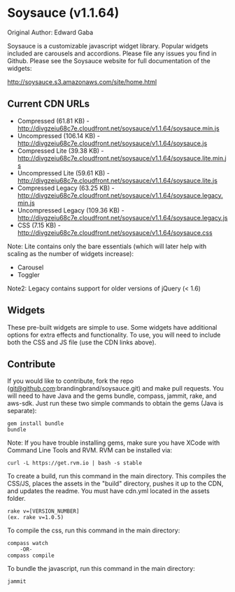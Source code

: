 # Soysauce (v1.1.64)
Original Author: Edward Gaba

Soysauce is a customizable javascript widget library. Popular widgets included are carousels and accordions. Please file any issues you find in Github. Please see the Soysauce website for full documentation of the widgets:

http://soysauce.s3.amazonaws.com/site/home.html

## Current CDN URLs
* Compressed (61.81 KB) - http://divgzeiu68c7e.cloudfront.net/soysauce/v1.1.64/soysauce.min.js
* Uncompressed (106.14 KB) - http://divgzeiu68c7e.cloudfront.net/soysauce/v1.1.64/soysauce.js
* Compressed Lite (39.38 KB) - http://divgzeiu68c7e.cloudfront.net/soysauce/v1.1.64/soysauce.lite.min.js
* Uncompressed Lite (59.61 KB) - http://divgzeiu68c7e.cloudfront.net/soysauce/v1.1.64/soysauce.lite.js
* Compressed Legacy (63.25 KB) - http://divgzeiu68c7e.cloudfront.net/soysauce/v1.1.64/soysauce.legacy.min.js
* Uncompressed Legacy (109.36 KB) - http://divgzeiu68c7e.cloudfront.net/soysauce/v1.1.64/soysauce.legacy.js
* CSS (7.15 KB) - http://divgzeiu68c7e.cloudfront.net/soysauce/v1.1.64/soysauce.css

Note: Lite contains only the bare essentials (which will later help with scaling as the number of widgets increase):
* Carousel
* Toggler

Note2: Legacy contains support for older versions of jQuery (< 1.6)

## Widgets
These pre-built widgets are simple to use. Some widgets have additional options for extra effects and functionality. To use, you will need to include both the CSS and JS file (use the CDN links above).

## Contribute
If you would like to contribute, fork the repo (git@github.com:brandingbrand/soysauce.git) and make pull requests. You will need to have Java and the gems bundle, compass, jammit, rake, and aws-sdk. Just run these two simple commands to obtain the gems (Java is separate):

	gem install bundle
	bundle

Note: If you have trouble installing gems, make sure you have XCode with Command Line Tools and RVM. RVM can be installed via:

	curl -L https://get.rvm.io | bash -s stable

To create a build, run this command in the main directory. This compiles the CSS/JS, places the assets in the "build" directory, pushes it up to the CDN, and updates the readme. You must have cdn.yml located in the assets folder.

	rake v=[VERSION_NUMBER]
	(ex. rake v=1.0.5)

To compile the css, run this command in the main directory:

	compass watch
		-OR-
	compass compile

To bundle the javascript, run this command in the main directory:

	jammit

